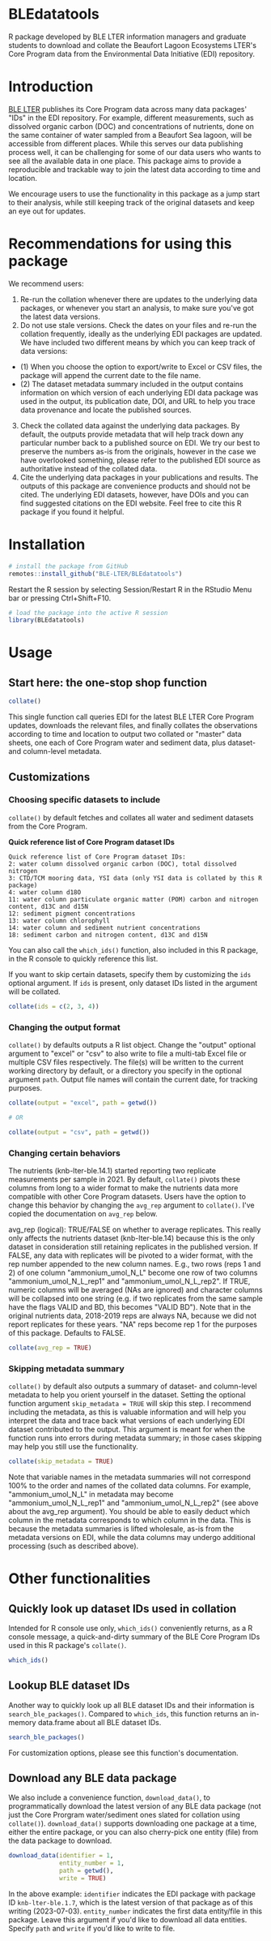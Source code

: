 # BLEdatatools

R package developed by BLE LTER information managers and graduate students to download and collate the Beaufort Lagoon Ecosystems LTER's Core Program data from the Environmental Data Initiative (EDI) repository. 

# Introduction

[BLE LTER](https://ble.lternet.edu) publishes its Core Program data across many data packages' "IDs" in the EDI repository. For example, different measurements, such as dissolved organic carbon (DOC) and concentrations of nutrients, done on the same container of water sampled from a Beaufort Sea lagoon, will be accessible from different places. While this serves our data publishing process well, it can be challenging for some of our data users who wants to see all the available data in one place. This package aims to provide a reproducible and trackable way to join the latest data according to time and location. 

We encourage users to use the functionality in this package as a jump start to their analysis, while still keeping track of the original datasets and keep an eye out for updates.

# Recommendations for using this package

We recommend users:

1. Re-run the collation whenever there are updates to the underlying data packages, or whenever you start an analysis, to make sure you've got the latest data versions.
2. Do not use stale versions. Check the dates on your files and re-run the collation frequently, ideally as the underlying EDI packages are updated. We have included two different means by which you can keep track of data versions: 
- (1) When you choose the option to export/write to Excel or CSV files, the package will append the current date to the file name.
- (2) The dataset metadata summary included in the output contains information on which version of each underlying EDI data package was used in the output, its publication date, DOI, and URL to help you trace data provenance and locate the published sources.
3. Check the collated data against the underlying data packages. By default, the outputs provide metadata that will help track down any particular number back to a published source on EDI. We try our best to preserve the numbers as-is from the originals, however in the case we have overlooked something, please refer to the published EDI source as authoritative instead of the collated data.
4. Cite the underlying data packages in your publications and results. The outputs of this package are convenience products and should not be cited. The underlying EDI datasets, however, have DOIs and you can find suggested citations on the EDI website. Feel free to cite this R package if you found it helpful.

# Installation

```r
# install the package from GitHub
remotes::install_github("BLE-LTER/BLEdatatools")
```

Restart the R session by selecting Session/Restart R in the RStudio Menu bar or pressing Ctrl+Shift+F10. 

```r
# load the package into the active R session
library(BLEdatatools)
```

# Usage

## Start here: the one-stop shop function

```r
collate()
```

This single function call queries EDI for the latest BLE LTER Core Program updates, downloads the relevant files, and finally collates the observations according to time and location to output two collated or "master" data sheets, one each of Core Program water and sediment data, plus dataset- and column-level metadata.

## Customizations

### Choosing specific datasets to include

`collate()` by default fetches and collates all water and sediment datasets from the Core Program.

**Quick reference list of Core Program dataset IDs**

```
Quick reference list of Core Program dataset IDs:
2: water column dissolved organic carbon (DOC), total dissolved nitrogen
3: CTD/TCM mooring data, YSI data (only YSI data is collated by this R package)
4: water column d18O
11: water column particulate organic matter (POM) carbon and nitrogen content, d13C and d15N
12: sediment pigment concentrations
13: water column chlorophyll
14: water column and sediment nutrient concentrations
18: sediment carbon and nitrogen content, d13C and d15N
```

You can also call the `which_ids()` function, also included in this R package, in the R console to quickly reference this list.

If you want to skip certain datasets, specify them by customizing the `ids` optional argument. If `ids` is present, only dataset IDs listed in the argument will be collated.

```r
collate(ids = c(2, 3, 4))
```

### Changing the output format

`collate()` by defaults outputs a R list object. Change the "output" optional argument to "excel" or "csv" to also write to file a multi-tab Excel file or multiple CSV files respectively. The file(s) will be written to the current working directory by default, or a directory you specify in the optional argument `path`. Output file names will contain the current date, for tracking purposes.

```r
collate(output = "excel", path = getwd())

# OR

collate(output = "csv", path = getwd())
```

### Changing certain behaviors

The nutrients (knb-lter-ble.14.1) started reporting two replicate measurements per sample in 2021. By default, `collate()` pivots these columns from long to a wider format to make the nutrients data more compatible with other Core Program datasets. Users have the option to change this behavior by changing the `avg_rep` argument to `collate()`. I've copied the documentation on `avg_rep` below.

avg_rep (logical): TRUE/FALSE on whether to average replicates. This really only affects the nutrients dataset (knb-lter-ble.14) because this is the only dataset in consideration still retaining replicates in the published version. If FALSE, any data with replicates will be pivoted to a wider format, with the rep number appended to the new column names. E.g., two rows (reps 1 and 2) of one column "ammonium_umol_N_L" become one row of two columns "ammonium_umol_N_L_rep1" and "ammonium_umol_N_L_rep2". If TRUE, numeric columns will be averaged (NAs are ignored) and character columns will be collapsed into one string (e.g. if two replicates from the same sample have the flags VALID and BD, this becomes "VALID BD"). Note that in the original nutrients data, 2018-2019 reps are always NA, because we did not report replicates for these years. "NA" reps become rep 1 for the purposes of this package. Defaults to FALSE.

```r
collate(avg_rep = TRUE)
```

### Skipping metadata summary

`collate()` by default also outputs a summary of dataset- and column-level metadata to help you orient yourself in the dataset. Setting the optional function argument `skip_metadata = TRUE` will skip this step. I recommend including the metadata, as this is valuable information and will help you interpret the data and trace back what versions of each underlying EDI dataset contributed to the output. This argument is meant for when the function runs into errors during metadata summary; in those cases skipping may help you still use the functionality.

```r
collate(skip_metadata = TRUE)
```

Note that variable names in the metadata summaries will not correspond 100% to the order and names of the collated data columns. For example, "ammonium_umol_N_L" in metadata may become "ammonium_umol_N_L_rep1" and "ammonium_umol_N_L_rep2" (see above about the avg_rep argument). You should be able to easily deduct which column in the metadata corresponds to which column in the data. This is because the metadata summaries is lifted wholesale, as-is from the metadata versions on EDI, while the data columns may undergo additional processing (such as described above).

# Other functionalities

## Quickly look up dataset IDs used in collation

Intended for R console use only, `which_ids()` conveniently returns, as a R console message, a quick-and-dirty summary of the BLE Core Program IDs used in this R package's `collate()`. 

```r
which_ids()
```

## Lookup BLE dataset IDs

Another way to quickly look up all BLE dataset IDs and their information is `search_ble_packages()`. Compared to `which_ids`, this function returns an in-memory data.frame about all BLE dataset IDs. 

```r
search_ble_packages()
```

For customization options, please see this function's documentation.

## Download any BLE data package

We also include a convenience function, `download_data()`, to programmatically download the latest version of any BLE data package (not just the Core Prorgram water/sediment ones slated for collation using `collate()`). `download_data()` supports downloading one package at a time, either the entire package, or you can also cherry-pick one entity (file) from the data package to download.

```r
download_data(identifier = 1, 
              entity_number = 1,
              path = getwd(),
              write = TRUE)
```

In the above example: `identifier` indicates the EDI package with package ID `knb-lter-ble.1.7`, which is the latest version  of that package as of this writing (2023-07-03). `entity_number` indicates the first data entity/file in this package. Leave this argument if you'd like to download all data entities. Specify `path` and `write` if you'd like to write to file. 
